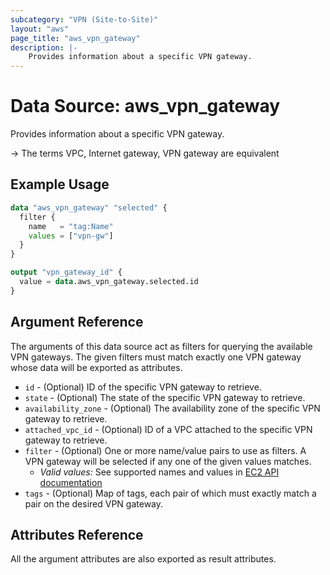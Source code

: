 ```yaml
---
subcategory: "VPN (Site-to-Site)"
layout: "aws"
page_title: "aws_vpn_gateway"
description: |-
    Provides information about a specific VPN gateway.
---
```


# Data Source: aws_vpn_gateway

Provides information about a specific VPN gateway.

-> The terms VPC, Internet gateway, VPN gateway are equivalent

## Example Usage

```terraform
data "aws_vpn_gateway" "selected" {
  filter {
    name   = "tag:Name"
    values = ["vpn-gw"]
  }
}

output "vpn_gateway_id" {
  value = data.aws_vpn_gateway.selected.id
}
```

## Argument Reference

The arguments of this data source act as filters for querying the available VPN gateways.
The given filters must match exactly one VPN gateway whose data will be exported as attributes.

* `id` - (Optional) ID of the specific VPN gateway to retrieve.
* `state` - (Optional) The state of the specific VPN gateway to retrieve.
* `availability_zone` - (Optional) The availability zone of the specific VPN gateway to retrieve.
* `attached_vpc_id` - (Optional) ID of a VPC attached to the specific VPN gateway to retrieve.
* `filter` - (Optional) One or more name/value pairs to use as filters.
  A VPN gateway will be selected if any one of the given values matches.
    * _Valid values:_ See supported names and values in [EC2 API documentation][describe-vpn-gateways]
* `tags` - (Optional) Map of tags, each pair of which must exactly match
  a pair on the desired VPN gateway.

## Attributes Reference

All the argument attributes are also exported as result attributes.

[describe-vpn-gateways]: https://docs.cloud.croc.ru/en/api/ec2/vpn_gateways/DescribeVpnGateways.html
